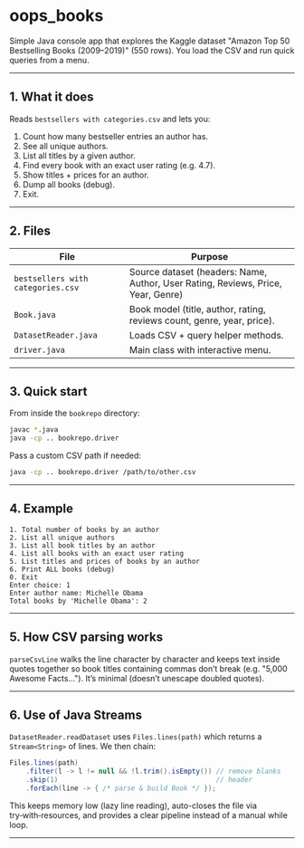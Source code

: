 # oops_books

Simple Java console app that explores the Kaggle dataset "Amazon Top 50 Bestselling Books (2009–2019)" (550 rows). You load the CSV and run quick queries from a menu.

---

## 1. What it does

Reads `bestsellers with categories.csv` and lets you:

1. Count how many bestseller entries an author has.
2. See all unique authors.
3. List all titles by a given author.
4. Find every book with an exact user rating (e.g. 4.7).
5. Show titles + prices for an author.
6. Dump all books (debug).
7. Exit.

---

## 2. Files

| File                              | Purpose                                                                          |
| --------------------------------- | -------------------------------------------------------------------------------- |
| `bestsellers with categories.csv` | Source dataset (headers: Name, Author, User Rating, Reviews, Price, Year, Genre) |
| `Book.java`                       | Book model (title, author, rating, reviews count, genre, year, price).           |
| `DatasetReader.java`              | Loads CSV + query helper methods.                                                |
| `driver.java`                     | Main class with interactive menu.                                                |

---

## 3. Quick start

From inside the `bookrepo` directory:

```bash
javac *.java
java -cp .. bookrepo.driver
```

Pass a custom CSV path if needed:

```bash
java -cp .. bookrepo.driver /path/to/other.csv
```

---

## 4. Example

```
1. Total number of books by an author
2. List all unique authors
3. List all book titles by an author
4. List all books with an exact user rating
5. List titles and prices of books by an author
6. Print ALL books (debug)
0. Exit
Enter choice: 1
Enter author name: Michelle Obama
Total books by 'Michelle Obama': 2
```

---

## 5. How CSV parsing works

`parseCsvLine` walks the line character by character and keeps text inside quotes together so book titles containing commas don’t break (e.g. "5,000 Awesome Facts..."). It’s minimal (doesn’t unescape doubled quotes).

---

## 6. Use of Java Streams

`DatasetReader.readDataset` uses `Files.lines(path)` which returns a `Stream<String>` of lines. We then chain:

```java
Files.lines(path)
	.filter(l -> l != null && !l.trim().isEmpty()) // remove blanks
	.skip(1)                                       // header
	.forEach(line -> { /* parse & build Book */ });
```

This keeps memory low (lazy line reading), auto-closes the file via try‑with‑resources, and provides a clear pipeline instead of a manual while loop.

---
